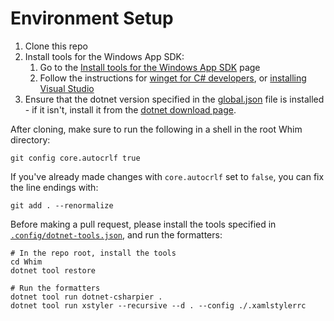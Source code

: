 # Environment Setup

1. Clone this repo
2. Install tools for the Windows App SDK:
   1. Go to the [Install tools for the Windows App SDK](https://learn.microsoft.com/en-us/windows/apps/windows-app-sdk/set-up-your-development-environment) page
   2. Follow the instructions for [winget for C# developers](https://learn.microsoft.com/en-us/windows/apps/windows-app-sdk/set-up-your-development-environment?tabs=cs-vs-community%2Ccpp-vs-community%2Cvs-2022-17-1-a%2Cvs-2022-17-1-b#for-c-developers), or [installing Visual Studio](https://learn.microsoft.com/en-us/windows/apps/windows-app-sdk/set-up-your-development-environment?tabs=cs-vs-community%2Ccpp-vs-community%2Cvs-2022-17-1-a%2Cvs-2022-17-1-b#install-visual-studio)
3. Ensure that the dotnet version specified in the [global.json](https://github.com/dalyIsaac/Whim/blob/main/global.json) file is installed - if it isn't, install it from the [dotnet download page](https://dotnet.microsoft.com/en-us/download).

After cloning, make sure to run the following in a shell in the root Whim directory:

```shell
git config core.autocrlf true
```

If you've already made changes with `core.autocrlf` set to `false`, you can fix the line endings with:

```shell
git add . --renormalize
```

Before making a pull request, please install the tools specified in [`.config/dotnet-tools.json`](https://github.com/dalyIsaac/Whim/blob/main/.config/dotnet-tools.json), and run the formatters:

```shell
# In the repo root, install the tools
cd Whim
dotnet tool restore

# Run the formatters
dotnet tool run dotnet-csharpier .
dotnet tool run xstyler --recursive --d . --config ./.xamlstylerrc
```
